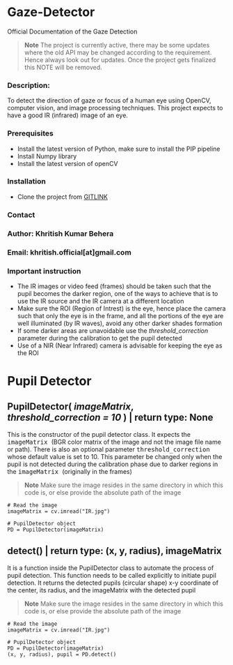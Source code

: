 # Gaze-Detector
Official Documentation of the Gaze Detection

> **Note** The project is currently active, there may be some updates where the old API may be changed according to the requirement. Hence always look out for updates. Once the project gets finalized this NOTE will be removed.

### Description:

To detect the direction of gaze or focus of a human eye using OpenCV, computer vision, and image processing techniques. This project expects to have a good IR (infrared) image of an eye. 

### Prerequisites

- Install the latest version of Python, make sure to install the PIP pipeline 
- Install Numpy library
- Install the latest version of openCV

### Installation

- Clone the project from [GITLINK](https://github.com/khritish17/Gaze-Detector.git)

### Contact

### Author: Khritish Kumar Behera

### Email: khritish.official[at]gmail.com

### Important instruction
- The IR images or video feed (frames) should be taken such that the pupil becomes the darker region, one of the ways to achieve that is to use the IR source and the IR camera at a different location
- Make sure the ROI (Region of Intrest) is the eye, hence place the camera such that only the eye is in the frame, and all the portions of the eye are well illuminated (by IR waves), avoid any other darker shades formation
- If some darker areas are unavoidable use the *threshold_correction* parameter during the calibration to get the pupil detected
- Use of a NIR (Near Infrared) camera is advisable for keeping the eye as the ROI

# Pupil Detector

## PupilDetector( *imageMatrix*, *threshold_correction = 10* ) | return type: None
This is the constructor of the pupil detector class. It expects the <kbd> imageMatrix </kbd> (BGR color matrix of the image and not the image file name or path). There is also an optional parameter <kbd>threshold_correction</kbd> whose default value is set to 10. This parameter be changed only when the pupil is not detected during the calibration phase due to darker regions in the <kbd> imageMatrix </kbd> (originally in the frames) 
>**Note** Make sure the image resides in the same directory in which this code is, or else provide the absolute path of the image     

    # Read the image
    imageMatrix = cv.imread("IR.jpg")
    
    # PupilDetector object
    PD = PupilDetector(imageMatrix)

## detect() | return type: (x, y, radius), imageMatrix
It is a function inside the PupilDetector class to automate the process of pupil detection. This function needs to be called explicitly to initiate pupil detection. It returns the detected pupils (circular shape) x-y coordinate of the center, its radius, and the imageMatrix with the detected pupil
>**Note** Make sure the image resides in the same directory in which this code is, or else provide the absolute path of the image 
    
    # Read the image
    imageMatrix = cv.imread("IR.jpg")
    
    # PupilDetector object
    PD = PupilDetector(imageMatrix)
    (x, y, radius), pupil = PD.detect()
